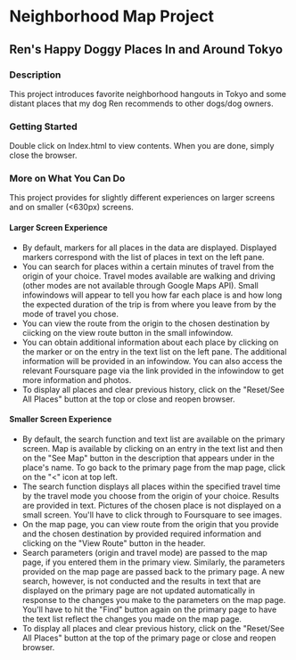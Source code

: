 # Neighborhood Map Project
## Ren's Happy Doggy Places In and Around Tokyo

### Description
This project introduces favorite neighborhood hangouts in Tokyo and some distant places that my dog Ren recommends to other dogs/dog owners.

### Getting Started
Double click on Index.html to view contents. When you are done, simply close the browser.

### More on What You Can Do
This project provides for slightly different experiences on larger screens and on smaller (<630px) screens.

#### Larger Screen Experience
* By default, markers for all places in the data are displayed. Displayed markers correspond with the list of places in text on the left pane.
* You can search for places within a certain minutes of travel from the origin of your choice. Travel modes available are walking and driving (other modes are not available through Google Maps API). Small infowindows will appear to tell you how far each place is and how long the expected duration of the trip is from where you leave from by the mode of travel you chose.
* You can view the route from the origin to the chosen destination by ciicking on the view route button in the small infowindow.
* You can obtain additional information about each place by clicking on the marker or on the entry in the text list on the left pane. The additional information will be provided in an infowindow. You can also access the relevant Foursquare page via the link provided in the infowindow to get more information and photos.
* To display all places and clear previous history, click on the "Reset/See All Places" button at the top or close and reopen browser.

#### Smaller Screen Experience
* By default, the search function and text list are available on the primary screen. Map is available by clicking on an entry in the text list and then on the "See Map" button in the description that appears under in the place's name. To go back to the primary page from the map page, click on the "<" icon at top left.
* The search function displays all places within the specified travel time by the travel mode you choose from the origin of your choice. Results are provided in text. Pictures of the chosen place is not displayed on a small screen. You'll have to click through to Foursquare to see images.
* On the map page, you can view route from the origin that you provide and the chosen destination by provided required information and clicking on the "View Route" button in the header.
* Search parameters (origin and travel mode) are passed to the map page, if you entered them in the primary view. Similarly, the parameters provided on the map page are passed back to the primary page. A new search, however, is not conducted and the results in text that are displayed on the primary page are not updated automatically in response to the changes you make to the parameters on the map page. You'll have to hit the "Find" button again on the primary page to have the text list reflect the changes you made on the map page.
* To display all places and clear previous history, click on the "Reset/See All Places" button at the top of the primary page or close and reopen browser.
